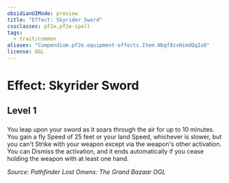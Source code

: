 ```yaml
---
obsidianUIMode: preview
title: "Effect: Skyrider Sword"
cssclasses: pf2e,pf2e-spell
tags:
  - trait/common
aliases: "Compendium.pf2e.equipment-effects.Item.Nbgf8zvHimdQqIu6"
license: OGL
---
```

# Effect: Skyrider Sword
## Level 1
### 






You leap upon your sword as it soars through the air for up to 10 minutes. You gain a fly Speed of 25 feet or your land Speed, whichever is slower, but you can't Strike with your weapon except via the weapon's other activation. You can Dismiss the activation, and it ends automatically if you cease holding the weapon with at least one hand.

*Source: Pathfinder Lost Omens: The Grand Bazaar*
*OGL*